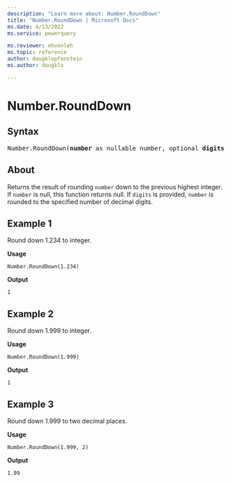 ```yaml
---
description: "Learn more about: Number.RoundDown"
title: "Number.RoundDown | Microsoft Docs"
ms.date: 4/13/2022
ms.service: powerquery

ms.reviewer: ehvonleh
ms.topic: reference
author: dougklopfenstein
ms.author: dougklo

---
```

# Number.RoundDown

## Syntax

<pre>
Number.RoundDown(<b>number</b> as nullable number, optional <b>digits</b> as nullable number) as nullable number
</pre>
  
## About

Returns the result of rounding `number` down to the previous highest integer. If `number` is null, this function returns null. If `digits` is provided, `number` is rounded to the specified number of decimal digits.

## Example 1

Round down 1.234 to integer.

**Usage**

```powerquery-m
Number.RoundDown(1.234)
```

**Output**

`1`

## Example 2

Round down 1.999 to integer.

**Usage**

```powerquery-m
Number.RoundDown(1.999)
```

**Output**

`1`

## Example 3

Round down 1.999 to two decimal places.

**Usage**

```powerquery-m
Number.RoundDown(1.999, 2)
```

**Output**

`1.99`

